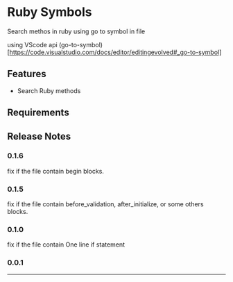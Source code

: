 # Ruby Symbols

Search methos in ruby using go to symbol in file

using VScode api (go-to-symbol)[https://code.visualstudio.com/docs/editor/editingevolved#_go-to-symbol]

## Features

- Search Ruby methods

## Requirements

## Release Notes

### 0.1.6

fix if the file contain begin blocks.

### 0.1.5

fix if the file contain before_validation, after_initialize, or some others blocks.

### 0.1.0

fix if the file contain One line if statement

### 0.0.1

---
